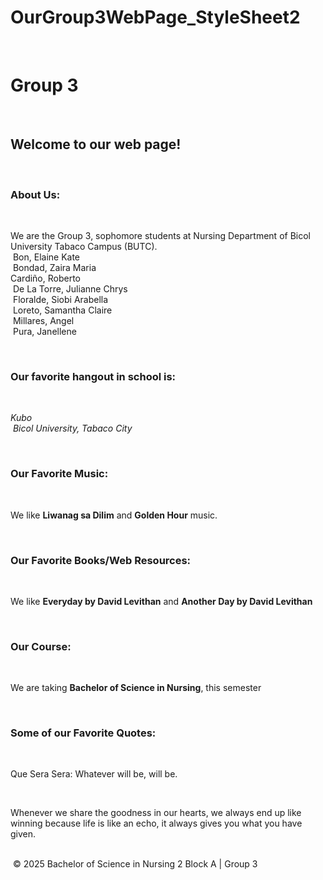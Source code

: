 # OurGroup3WebPage_StyleSheet2

‎<!DOCTYPE html>
‎<html>
‎<head>
‎    <title>Group 3</title>
‎    <style>
‎        body {
‎            background-color: black;
‎            color: white;
‎            font-family: Arial, sans-serif;
‎            text-align: center;
‎        }
‎
‎        h1 {
‎            color: #00BFFF;
‎        }
‎
‎        h2 {
‎            color: red;
‎        }
‎
‎        h3 {
‎            color: khaki;
‎        }
‎
‎        p {
‎            margin: 10px 0;
‎        }
‎
‎        .section-title {
‎            color: khaki;
‎            font-weight: bold;
‎        }
‎
‎        .quote {
‎            color: orange;
‎        }
‎
‎        .footer {
‎            color: skyblue;
‎            font-size: 0.9em;
‎            border-top: 1px solid white;
‎            margin-top: 20px;
‎            padding-top: 10px;
‎        }
‎
‎        em {
‎            color: salmon;
‎        }
‎    </style>
‎</head>
‎<body>
‎
‎    <h1>Group 3</h1>
‎    <h2>Welcome to our web page!</h2>
‎
‎    <h3>About Us:</h3>
‎    <p>We are the Group 3, sophomore students at Nursing Department of Bicol University Tabaco Campus (BUTC).<br>
‎    Bon, Elaine Kate<br>
‎    Bondad, Zaira Maria<br>
‎    Cardiño, Roberto<br>
‎    De La Torre, Julianne Chrys<br>
‎    Floralde, Siobi Arabella<br>
‎    Loreto, Samantha Claire<br>
‎    Millares, Angel<br>
‎    Pura, Janellene</p>
‎
‎    <h3>Our favorite hangout in school is:</h3>
‎    <p><em>Kubo<br>
‎    Bicol University, Tabaco City</em></p>
‎
‎    <h3 class="section-title">Our Favorite Music:</h3>
‎    <p>We like <strong>Liwanag sa Dilim</strong> and <strong>Golden Hour</strong> music.</p>
‎
‎    <h3 class="section-title">Our Favorite Books/Web Resources:</h3>
‎    <p>We like <strong>Everyday by David Levithan</strong> and <strong>Another Day by David Levithan</strong></p>
‎
‎    <h3 class="section-title">Our Course:</h3>
‎    <p>We are taking <strong>Bachelor of Science in Nursing</strong>,  this semester</p>
‎
‎    <h3 class="section-title">Some of our Favorite Quotes:</h3>
‎    <p class="quote">Que Sera Sera: Whatever will be, will be.</p>
‎    <p class="quote">Whenever we share the goodness in our hearts, we always end up like winning because life is like an echo, it always gives you what you have given.</p>
‎
‎    <div class="footer">
‎        &copy; 2025 Bachelor of Science in Nursing 2 Block A | Group 3
‎    </div>
‎
‎</body>
‎</html>
